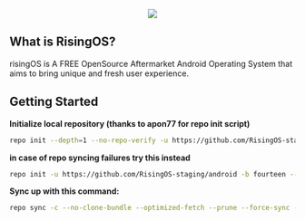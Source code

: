 <p align="center">
<img src="https://github.com/RisingTechOSS/android/blob/thirteen/risingOS_banner.png">
</p>

What is RisingOS?
---------------
risingOS is A FREE OpenSource Aftermarket Android Operating System that aims to bring unique and fresh user experience.


Getting Started
---------------
**Initialize local repository (thanks to apon77 for repo init script)**

```bash
repo init --depth=1 --no-repo-verify -u https://github.com/RisingOS-staging/android -b fourteen --git-lfs -g default,-mips,-darwin,-notdefault
```
**in case of repo syncing failures try this instead**

```bash
repo init -u https://github.com/RisingOS-staging/android -b fourteen --git-lfs
```

**Sync up with this command:**
```bash
repo sync -c --no-clone-bundle --optimized-fetch --prune --force-sync -j$(nproc --all)

```
